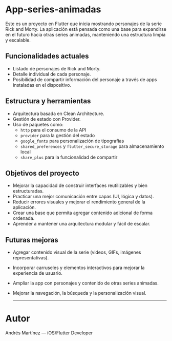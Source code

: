 # App-series-animadas

Este es un proyecto en Flutter que inicia mostrando personajes de la serie Rick and Morty. La aplicación está pensada como una base para expandirse en el futuro hacia otras series animadas, manteniendo una estructura limpia y escalable.

## Funcionalidades actuales

- Listado de personajes de Rick and Morty.
- Detalle individual de cada personaje.
- Posibilidad de compartir información del personaje a través de apps instaladas en el dispositivo.

## Estructura y herramientas

- Arquitectura basada en Clean Architecture.
- Gestión de estado con Provider.
- Uso de paquetes como:
  - `http` para el consumo de la API
  - `provider` para la gestión del estado
  - `google_fonts` para personalización de tipografías
  - `shared_preferences` y `flutter_secure_storage` para almacenamiento local
  - `share_plus` para la funcionalidad de compartir

## Objetivos del proyecto

- Mejorar la capacidad de construir interfaces reutilizables y bien estructuradas.
- Practicar una mejor comunicación entre capas (UI, lógica y datos).
- Reducir errores visuales y mejorar el rendimiento general de la aplicación.
- Crear una base que permita agregar contenido adicional de forma ordenada.
- Aprender a mantener una arquitectura modular y fácil de escalar.

## Futuras mejoras

- Agregar contenido visual de la serie (videos, GIFs, imágenes representativas).
- Incorporar carruseles y elementos interactivos para mejorar la experiencia de usuario.
- Ampliar la app con personajes y contenido de otras series animadas.
- Mejorar la navegación, la búsqueda y la personalización visual.

  ---

# Autor

Andrés Martínez — iOS/Flutter Developer
